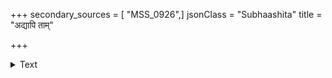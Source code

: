 +++
secondary_sources = [ "MSS_0926",]
jsonClass = "Subhaashita"
title = "अद्यापि ताम्"

+++

<details><summary>Text</summary>

अद्यापि तां यदि पुनः श्रवणायताक्षीं पश्यामि दीर्घविरहज्वरिताङ्गयष्टिम्।  
अङ्गैरहं समुपगूह्म ततोऽतिगाढं नोन्मीलयामि नयने न च तां त्यजामि॥
</details>

